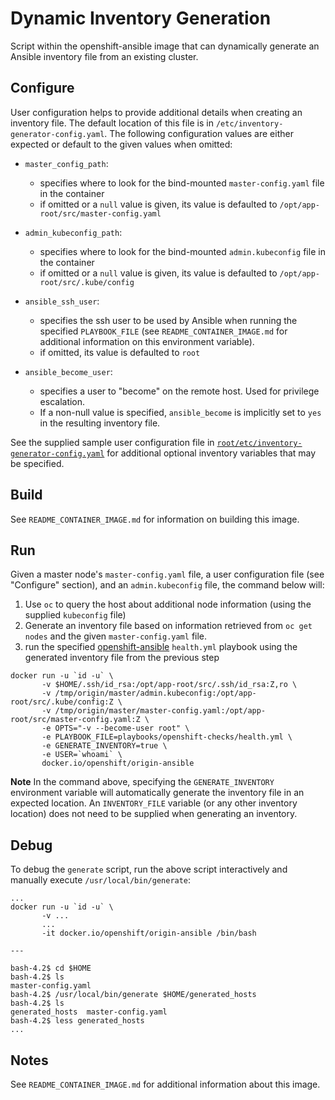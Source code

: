 Dynamic Inventory Generation
============================

Script within the openshift-ansible image that can dynamically
generate an Ansible inventory file from an existing cluster.

## Configure

User configuration helps to provide additional details when creating an inventory file.
The default location of this file is in `/etc/inventory-generator-config.yaml`. The
following configuration values are either expected or default to the given values when omitted:

- `master_config_path`:
  - specifies where to look for the bind-mounted `master-config.yaml` file in the container
  - if omitted or a `null` value is given, its value is defaulted to `/opt/app-root/src/master-config.yaml`

- `admin_kubeconfig_path`:
  - specifies where to look for the bind-mounted `admin.kubeconfig` file in the container
  - if omitted or a `null` value is given, its value is defaulted to `/opt/app-root/src/.kube/config`

- `ansible_ssh_user`:
  - specifies the ssh user to be used by Ansible when running the specified `PLAYBOOK_FILE` (see `README_CONTAINER_IMAGE.md` for additional information on this environment variable).
  - if omitted, its value is defaulted to `root`

- `ansible_become_user`:
  - specifies a user to "become" on the remote host. Used for privilege escalation.
  - If a non-null value is specified, `ansible_become` is implicitly set to `yes` in the resulting inventory file.

See the supplied sample user configuration file in [`root/etc/inventory-generator-config.yaml`](./root/etc/inventory-generator-config.yaml) for additional optional inventory variables that may be specified.

## Build

See `README_CONTAINER_IMAGE.md` for information on building this image.

## Run

Given a master node's `master-config.yaml` file, a user configuration file (see "Configure" section), and an `admin.kubeconfig` file, the command below will:

1. Use `oc` to query the host about additional node information (using the supplied `kubeconfig` file)
2. Generate an inventory file based on information retrieved from `oc get nodes` and the given `master-config.yaml` file.
3. run the specified [openshift-ansible](https://github.com/openshift/openshift-ansible) `health.yml` playbook using the generated inventory file from the previous step

```
docker run -u `id -u` \
       -v $HOME/.ssh/id_rsa:/opt/app-root/src/.ssh/id_rsa:Z,ro \
       -v /tmp/origin/master/admin.kubeconfig:/opt/app-root/src/.kube/config:Z \
       -v /tmp/origin/master/master-config.yaml:/opt/app-root/src/master-config.yaml:Z \
       -e OPTS="-v --become-user root" \
       -e PLAYBOOK_FILE=playbooks/openshift-checks/health.yml \
       -e GENERATE_INVENTORY=true \
       -e USER=`whoami` \
       docker.io/openshift/origin-ansible

```

**Note** In the command above, specifying the `GENERATE_INVENTORY` environment variable will automatically generate the inventory file in an expected location.
An `INVENTORY_FILE` variable (or any other inventory location) does not need to be supplied when generating an inventory.

## Debug

To debug the `generate` script, run the above script interactively
and manually execute `/usr/local/bin/generate`:

```
...
docker run -u `id -u` \
       -v ...
       ...
       -it docker.io/openshift/origin-ansible /bin/bash

---

bash-4.2$ cd $HOME
bash-4.2$ ls
master-config.yaml
bash-4.2$ /usr/local/bin/generate $HOME/generated_hosts
bash-4.2$ ls
generated_hosts  master-config.yaml
bash-4.2$ less generated_hosts
...
```

## Notes

See `README_CONTAINER_IMAGE.md` for additional information about this image.

